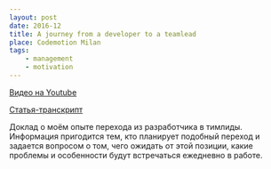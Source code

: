 ```yaml
---
layout: post
date: 2016-12
title: A journey from a developer to a teamlead
place: Codemotion Milan
tags:
    - management
    - motivation
---
```


[Видео на Youtube](https://www.youtube.com/watch?v=SF2qd7O01Mc)

[Статья-транскрипт](https://habr.com/ru/company/badoo/blog/326230/)

Доклад о моём опыте перехода из разработчика в тимлиды. Информация пригодится тем, кто планирует подобный переход и задается вопросом о том, чего ожидать от этой позиции, какие проблемы и особенности будут встречаться ежедневно в работе.
